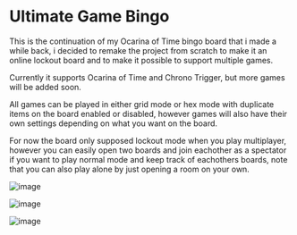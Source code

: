 # Ultimate Game Bingo

This is the continuation of my Ocarina of Time bingo board that i made a while back, i decided to remake the project from scratch to make it an online
lockout board and to make it possible to support multiple games.

Currently it supports Ocarina of Time and Chrono Trigger, but more games will be added soon.

All games can be played in either grid mode or hex mode with duplicate items on the board enabled or disabled, however games will also have
their own settings depending on what you want on the board.

For now the board only supposed lockout mode when you play multiplayer, however you can easily open two boards and join eachother as a spectator if you
want to play normal mode and keep track of eachothers boards, note that you can also play alone by just opening a room on your own.

![image](https://i.imgur.com/opfnMuW.png)

![image](https://i.imgur.com/WRggM5Y.png)

![image](https://i.imgur.com/dVVbHKY.png)
